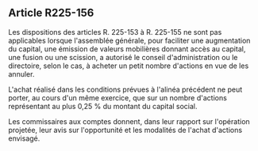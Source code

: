 Article R225-156
----
Les dispositions des articles R. 225-153 à R. 225-155 ne sont pas applicables
lorsque l'assemblée générale, pour faciliter une augmentation du capital, une
émission de valeurs mobilières donnant accès au capital, une fusion ou une
scission, a autorisé le conseil d'administration ou le directoire, selon le cas,
à acheter un petit nombre d'actions en vue de les annuler.

L'achat réalisé dans les conditions prévues à l'alinéa précédent ne peut porter,
au cours d'un même exercice, que sur un nombre d'actions représentant au plus
0,25 % du montant du capital social.

Les commissaires aux comptes donnent, dans leur rapport sur l'opération
projetée, leur avis sur l'opportunité et les modalités de l'achat d'actions
envisagé.
